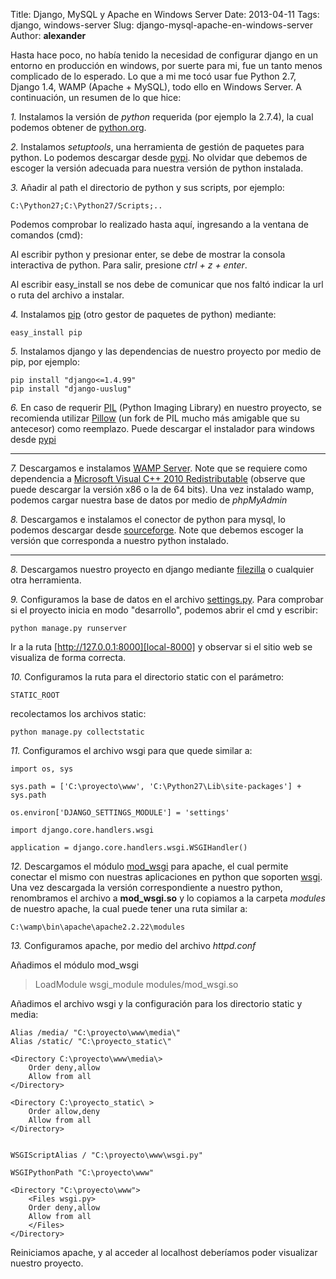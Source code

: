 Title: Django, MySQL y Apache en Windows Server
Date: 2013-04-11
Tags: django, windows-server
Slug: django-mysql-apache-en-windows-server
Author: __alexander__

Hasta hace poco, no había tenido la necesidad de configurar django en un entorno en producción en windows, por suerte para mi, fue un tanto menos complicado de lo esperado. Lo que a mi me tocó usar fue Python 2.7, Django 1.4, WAMP (Apache + MySQL), todo ello en Windows Server. A continuación, un resumen de lo que hice:

*1.* Instalamos la versión de *python* requerida (por ejemplo la 2.7.4), la cual podemos obtener de [python.org][python.org].

*2.* Instalamos *setuptools*, una herramienta de gestión de paquetes para python. Lo podemos descargar desde [pypi][setuptools].
No olvidar que debemos de escoger la versión adecuada para nuestra versión de python instalada.

*3.* Añadir al path el directorio de python y sus scripts, por ejemplo:

    C:\Python27;C:\Python27/Scripts;..

Podemos comprobar lo realizado hasta aquí, ingresando a la ventana de comandos (cmd):

Al escribir python y presionar enter, se debe de mostrar la consola interactiva de python. Para salir, presione *ctrl + z + enter*.

Al escribir easy_install se nos debe de comunicar que nos faltó indicar la url o ruta del archivo a instalar.

*4.* Instalamos [pip][pip] (otro gestor de paquetes de python) mediante:
    
    easy_install pip

*5.* Instalamos django y las dependencias de nuestro proyecto por medio de pip, por ejemplo:

    pip install "django<=1.4.99"
    pip install "django-uuslug"

*6.* En caso de requerir [PIL][PIL] (Python Imaging Library) en nuestro proyecto, se recomienda utilizar [Pillow][pillow] (un fork de PIL mucho más amigable que su antecesor) como reemplazo. Puede descargar el instalador para windows desde [pypi][pypi-pillow] 

- - - 


*7.* Descargamos e instalamos [WAMP Server][wamp]. Note que se requiere como dependencia a [Microsoft Visual C++ 2010 Redistributable][visual-2010] (observe que puede descargar la versión x86 o la de 64 bits). Una vez instalado wamp, podemos cargar nuestra base de datos por medio de *phpMyAdmin*

*8.* Descargamos e instalamos el conector de python para mysql, lo podemos descargar desde [sourceforge][mysql-python].
Note que debemos escoger la versión que corresponda a nuestro python instalado.

- - -

*8.* Descargamos nuestro proyecto en django mediante [filezilla][filezilla] o cualquier otra herramienta.

*9.* Configuramos la base de datos en el archivo [settings.py][settings.py]. Para comprobar si el proyecto inicia en modo "desarrollo", podemos abrir el cmd y escribir:

    python manage.py runserver

Ir a la ruta [http://127.0.0.1:8000][local-8000] y observar si el sitio web se visualiza de forma correcta.

*10.* Configuramos la ruta para el directorio static con el parámetro:

    STATIC_ROOT

recolectamos los archivos static:

    python manage.py collectstatic

*11.* Configuramos el archivo wsgi para que quede similar a:

    import os, sys  
      
    sys.path = ['C:\proyecto\www', 'C:\Python27\Lib\site-packages'] + sys.path
      
    os.environ['DJANGO_SETTINGS_MODULE'] = 'settings'
      
    import django.core.handlers.wsgi

    application = django.core.handlers.wsgi.WSGIHandler()



*12.* Descargamos el módulo [mod_wsgi][mod_wsgi] para apache, el cual permite conectar el mismo con nuestras aplicaciones en python que soporten [wsgi][wsgi].
Una vez descargada la versión correspondiente a nuestro python, renombramos el archivo a **mod_wsgi.so** y lo copiamos a la carpeta *modules* de nuestro apache, la cual puede tener una ruta similar a:

    C:\wamp\bin\apache\apache2.2.22\modules

*13.* Configuramos apache, por medio del archivo *httpd.conf*

Añadimos el módulo mod_wsgi
>    LoadModule wsgi_module modules/mod_wsgi.so

Añadimos el archivo wsgi y la configuración para los directorio static y media:

    Alias /media/ "C:\proyecto\www\media\"
    Alias /static/ "C:\proyecto_static\"

    <Directory C:\proyecto\www\media\>
        Order deny,allow
        Allow from all
    </Directory>

    <Directory C:\proyecto_static\ >
        Order allow,deny
        Allow from all
    </Directory>


    WSGIScriptAlias / "C:\proyecto\www\wsgi.py"

    WSGIPythonPath "C:\proyecto\www"

    <Directory "C:\proyecto\www">
        <Files wsgi.py>
        Order deny,allow
        Allow from all
        </Files>
    </Directory>

Reiniciamos apache, y al acceder al localhost deberíamos poder visualizar nuestro proyecto.


[python.org]: http://python.org/download/
[setuptools]: https://pypi.python.org/pypi/setuptools#downloads
[pip]: https://pypi.python.org/pypi/pip
[PIL]: http://www.pythonware.com/products/pil/
[pillow]: http://python-imaging.github.io/Pillow/
[pypi-pillow]: https://pypi.python.org/pypi/Pillow/2.0.0
[wamp]: http://www.wampserver.com/en/
[visual-2010]: http://www.microsoft.com/download/en/details.aspx?id=13523
[mysql-python]: http://sourceforge.net/projects/mysql-python/
[filezilla]: https://filezilla-project.org/
[settings.py]: https://docs.djangoproject.com/en/dev/topics/settings/
[local-8000]: http://127.0.0.1:8000
[mod_wsgi]: https://code.google.com/p/modwsgi/
[wsgi]: http://wsgi.readthedocs.org/en/latest/what.html
